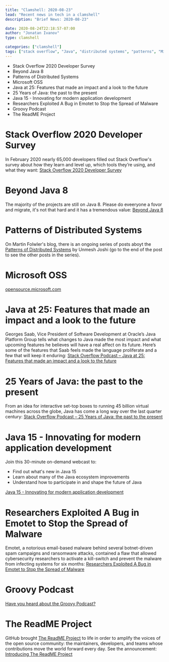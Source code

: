 ```yaml
---
title: "Clamshell: 2020-08-23"
lead: "Recent news in tech in a clamshell"
description: "Brief News: 2020-08-23"

date: 2020-08-24T22:18:57-07:00
author: "Jonatan Ivanov"
type: clamshell

categories: ["clamshell"]
tags: ["stack overflow", "Java", "distributed systems", "patterns", "Microsoft", "Open Sourcee", "security", "Groovy", "GitHub"]
---
```


- Stack Overflow 2020 Developer Survey
- Beyond Java 8
- Patterns of Distributed Systems
- Microsoft OSS
- Java at 25: Features that made an impact and a look to the future
- 25 Years of Java: the past to the present
- Java 15 - Innovating for modern application development
- Researchers Exploited A Bug in Emotet to Stop the Spread of Malware
- Groovy Podcast
- The ReadME Project
<!--more-->

# Stack Overflow 2020 Developer Survey

In February 2020 nearly 65,000 developers filled out Stack Overflow's survey about how they learn and level up, which tools they’re using, and what they want: [Stack Overflow 2020 Developer Survey](https://insights.stackoverflow.com/survey/2020)

# Beyond Java 8

The majority of the projects are still on Java 8. Please do eveeryone a fovor and migrate, it's not that hard and it has a tremendous value: [Beyond Java 8](https://dzone.com/articles/beyond-java-8)

# Patterns of Distributed Systems

On Martin Folwler's blog, there is an ongoing series of posts aboyt the [Patterns of Distributed Systems](https://martinfowler.com/articles/patterns-of-distributed-systems/) by Unmesh Joshi (go to the end of the post to see the other posts in the series).

# Microsoft OSS

[opensource.microsoft.com](https://opensource.microsoft.com/)

# Java at 25: Features that made an impact and a look to the future

Georges Saab, Vice President of Software Development at Oracle’s Java Platform Group tells what changes to Java made the most impact and what upcoming features he believes will have a real affect on its future. Here’s some of the features that Saab feels made the language proliferate and a few that will keep it enduring: [Stack Overflow Podcast – Java at 25: Features that made an impact and a look to the future](https://stackoverflow.blog/2020/07/30/java-at-25-features-that-made-an-impact-and-a-look-to-the-future/)

# 25 Years of Java: the past to the present

From an idea for interactive set-top boxes to running 45 billion virtual machines across the globe, Java has come a long way over the last quarter century: [Stack Overflow Podcast – 25 Years of Java: the past to the present](https://stackoverflow.blog/2020/07/29/podcast-sponsored-25-years-of-java-oracle/)

# Java 15 - Innovating for modern application development

Join this 30-minute on-demand webcast to:
- Find out what's new in Java 15
- Learn about many of the Java ecosystem improvements
- Understand how to participate in and shape the future of Java

[Java 15 - Innovating for modern application development](https://go.oracle.com/LP=96777)

# Researchers Exploited A Bug in Emotet to Stop the Spread of Malware

Emotet, a notorious email-based malware behind several botnet-driven spam campaigns and ransomware attacks, contained a flaw that allowed cybersecurity researchers to activate a kill-switch and prevent the malware from infecting systems for six months: [Researchers Exploited A Bug in Emotet to Stop the Spread of Malware](https://thehackernews.com/2020/08/emotet-botnet-malware.html)

# Groovy Podcast
[Have you heard about the Groovy Podcast?](https://groovypodcast.podbean.com/)

# The ReadME Project

GitHub brought [The ReadME Project](https://github.com/readme) to life in order to amplify the voices of the open source community:
the maintainers, developers, and teams whose contributions move the world forward every day. See the announcement: [Introducing The ReadME Project](https://github.blog/2020-08-20-readme-project/)
